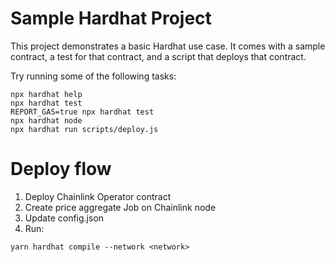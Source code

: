 # Sample Hardhat Project

This project demonstrates a basic Hardhat use case. It comes with a sample contract, a test for that contract, and a script that deploys that contract.

Try running some of the following tasks:

```shell
npx hardhat help
npx hardhat test
REPORT_GAS=true npx hardhat test
npx hardhat node
npx hardhat run scripts/deploy.js
```

# Deploy flow
1. Deploy Chainlink Operator contract
2. Create price aggregate Job on Chainlink node
3. Update config.json
4. Run:

```shell
yarn hardhat compile --network <network>
```
